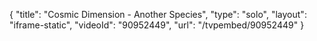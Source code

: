 {
    "title": "Cosmic Dimension - Another Species",
    "type": "solo",
    "layout": "iframe-static",
    "videoId": "90952449",
    "url": "\/tvpembed\/90952449"
}
